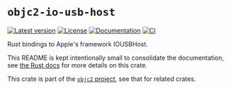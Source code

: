 # `objc2-io-usb-host`

[![Latest version](https://badgen.net/crates/v/objc2-io-usb-host)](https://crates.io/crates/objc2-io-usb-host)
[![License](https://badgen.net/badge/license/MIT/blue)](../LICENSE.txt)
[![Documentation](https://docs.rs/objc2-io-usb-host/badge.svg)](https://docs.rs/objc2-io-usb-host/)
[![CI](https://github.com/madsmtm/objc2/actions/workflows/ci.yml/badge.svg)](https://github.com/madsmtm/objc2/actions/workflows/ci.yml)

Rust bindings to Apple's framework IOUSBHost.

This README is kept intentionally small to consolidate the documentation, see
[the Rust docs](https://docs.rs/objc2-io-usb-host/) for more details on this crate.

This crate is part of the [`objc2` project](https://github.com/madsmtm/objc2),
see that for related crates.
